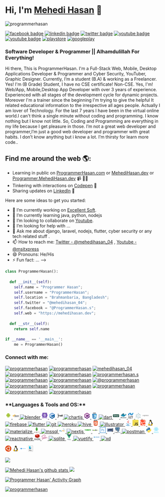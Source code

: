 
# Hi, I'm [Mehedi Hasan](https://mehedihasan.dev) 👋

<p align="left"> <img src="https://komarev.com/ghpvc/?username=programmerhasan&label=Views&color=blue&style=plastic" alt="programmerhasan" /> </p>

[![facebook badge](https://img.shields.io/badge/MehediHasan-30302f?style=flat&logo=facebook)](https://www.facebook.com/programmerhasan04)
[![linkedin badge](https://img.shields.io/badge/MehediHasan-30302f?style=flat&logo=linkedin)](https://www.linkedin.com/in/programmerhasan)
[![twitter badge](https://img.shields.io/badge/@mehedihasan-30302f?style=flat&logo=twitter)](https://twitter.com/mehedihasan_04)
[![youtube badge](https://img.shields.io/badge/@MsItXpress-30302f?style=flat&logo=youtube)](https://youtube.com/msitxpress)
[![youtube badge](https://img.shields.io/badge/@ProgrammerHasan-30302f?style=flat&logo=youtube)](https://youtube.com/programmerhasan)
[![playstore](https://img.shields.io/badge/ProgrammerHasan-30302f?style=flat&logo=googleplay)](https://play-store.programmerhasan.com/)
[![googleplay](https://img.shields.io/badge/Ms%20IT%20Xpress-30302f?style=flat&logo=googleplay)](https://play-store.msitxpress.com/)
<h3>Software Developer & Programmer || Alhamdulillah For Everything!</h3>
Hi there, This is ProgrammerHasan.  I'm a Full-Stack Web, Mobile, Desktop Applications Developer & Programmer and Cyber Security, YouTuber, Graphic Designer.
Currently, I’m a student (B.A) & working as a Freelancer. Yes! I'm (B Grade) Student, I have no CSE certificate! Non-CSE. Yes, I'm! <br>
Web/App, Mobile,Desktop App Developer with over 3 years of experience. Experienced with all stages of the development cycle for dynamic projects. Moreover I'm a trainer since the beginning I'm trying to give the helpful It related educational information to the irrespective all ages people. Actually I am lover of Technology. For the last 7 years I have been in the virtual online world.I can't think a single minute without coding and programming. I know nothing but I know not little. So, Coding and Programming are everything in my life because I get pleasure in those. I’m not a great web developer and programmer,I’m just a good web developer and programmer with great habits. I don’t know anything but i know a lot. I’m thirsty for learn more code..


## Find me around the web 🌎:
- Learning in public on <a href="https://programmerhasan.com">ProgrammerHasan.com</a> or <a href="https://mehedihasan.dev">MehediHasan.dev</a> or <a href="https://programmer.mehedihasan.dev">Programmer.MehediHasan.dev</a> 📹 ✍🏾
- Tinkering with interactions on <a href="https://codepen.io/programmerhasan"> Codepen</a> 🏓
- Sharing updates on <a href="https://www.linkedin.com/in/programmerhasan/">LinkedIn</a> 💼

Here are some ideas to get you started:

- 🔭 I’m currently working on [Excellent Soft](https://excellent-soft.net).
- 🌱 I’m currently learning java, python, nodejs
- 👯 I’m looking to collaborate on [Youtube](https://youtube.com/msitxpress).
- 🤔 I’m looking for help with ...
- 💬 Ask me about django, laravel, nodejs, flutter, cyber security or any tech related stuff .
- 📫 How to reach me: [Twitter - @mehedihasan_04](https://twitter.com/mehedihasan_04) , [Youtube - @msitxpress](https://youtube.com/msitxpress)
- 😄 Pronouns: He/His
- ⚡ Fun fact: ...
-->


```python
class ProgrammerHasan():
    
  def __init__(self):
    self.name = "Programmer Hasan";
    self.username = "ProgrammerHasan";
    self.location = "Brahmanbaria, Bangladesh";
    self.twitter = "@mehedihasan_04";
    self.facebook = "@ProgrammerHasan.s";
    self.web = "https://mehedihasan.dev";
  
  def __str__(self):
    return self.name

if __name__ == '__main__':
    me = ProgrammerHasan()
```


<h3 align="left">Connect with me:</h3>
<p align="left">
<a href="https://codepen.io/programmerhasan" target="blank"><img align="center" src="https://cdn.jsdelivr.net/npm/simple-icons@3.0.1/icons/codepen.svg" style="color:282a36" alt="programmerhasan" height="20" width="20" /></a>
<a href="https://dev.to/programmerhasan" target="blank"><img align="center" src="https://cdn.jsdelivr.net/npm/simple-icons@3.0.1/icons/dev-dot-to.svg" alt="programmerhasan" height="20" width="20" /></a>
<a href="https://twitter.com/mehedihasan_04" target="blank"><img align="center" src="https://cdn.jsdelivr.net/npm/simple-icons@3.0.1/icons/twitter.svg" alt="mehedihasan_04" height="20" width="20" /></a>
<a href="https://linkedin.com/in/programmerhasan" target="blank"><img align="center" src="https://cdn.jsdelivr.net/npm/simple-icons@3.0.1/icons/linkedin.svg" alt="programmerhasan" height="20" width="20" /></a>
<a href="https://stackoverflow.com/users/programmerhasan" target="blank"><img align="center" src="https://cdn.jsdelivr.net/npm/simple-icons@3.0.1/icons/stackoverflow.svg" alt="programmerhasan" height="20" width="20" /></a>
<a href="https://fb.com/programmerhasan.s" target="blank"><img align="center" src="https://cdn.jsdelivr.net/npm/simple-icons@3.0.1/icons/facebook.svg" alt="programmerhasan.s" height="20" width="20" /></a>
<a href="https://instagram.com/programmerhasan" target="blank"><img align="center" src="https://cdn.jsdelivr.net/npm/simple-icons@3.0.1/icons/instagram.svg" alt="programmerhasan" height="20" width="20" /></a>
<a href="https://dribbble.com/programmerhasan" target="blank"><img align="center" src="https://cdn.jsdelivr.net/npm/simple-icons@3.0.1/icons/dribbble.svg" alt="programmerhasan" height="20" width="20" /></a>
<a href="https://medium.com/@programmerhasan" target="blank"><img align="center" src="https://cdn.jsdelivr.net/npm/simple-icons@3.0.1/icons/medium.svg" alt="@programmerhasan" height="20" width="20" /></a>
<a href="https://www.youtube.com/c/programmerhasan" target="blank"><img align="center" src="https://cdn.jsdelivr.net/npm/simple-icons@3.0.1/icons/youtube.svg" alt="programmerhasan" height="20" width="20" /></a>
<a href="https://www.hackerrank.com/programmerhasan" target="blank"><img align="center" src="https://cdn.jsdelivr.net/npm/simple-icons@3.0.1/icons/hackerrank.svg" alt="programmerhasan" height="20" width="20" /></a>
<a href="https://codeforces.com/profile/programmerhasan" target="blank"><img align="center" src="https://cdn.jsdelivr.net/npm/simple-icons@3.0.1/icons/codeforces.svg" alt="programmerhasan" height="20" width="20" /></a>
<a href="https://www.hackerearth.com/programmerhasan" target="blank"><img align="center" src="https://cdn.jsdelivr.net/npm/simple-icons@3.0.1/icons/hackerearth.svg" alt="programmerhasan" height="20" width="20" /></a>
<a href="/programmerhasan" target="blank"><img align="center" src="https://cdn.jsdelivr.net/npm/simple-icons@3.0.1/icons/rss.svg" alt="programmerhasan" height="20" width="20" /></a>
</p>

<h3 align="left">**Languages & Tools and OS:**  </h3>
<p align="left"> <a href="https://developer.android.com" target="_blank"> <img src="https://raw.githubusercontent.com/devicons/devicon/master/icons/android/android-original-wordmark.svg" alt="android" width="20" height="20"/> </a> <a href="https://aws.amazon.com" target="_blank"> <img src="https://raw.githubusercontent.com/devicons/devicon/master/icons/amazonwebservices/amazonwebservices-original-wordmark.svg" alt="aws" width="20" height="20"/> </a> <a href="https://www.blender.org/" target="_blank"> <img src="https://download.blender.org/branding/community/blender_community_badge_white.svg" alt="blender" width="20" height="20"/> </a> <a href="https://getbootstrap.com" target="_blank"> <img src="https://raw.githubusercontent.com/devicons/devicon/master/icons/bootstrap/bootstrap-plain-wordmark.svg" alt="bootstrap" width="20" height="20"/> </a> <a href="https://www.cprogramming.com/" target="_blank"> <img src="https://raw.githubusercontent.com/devicons/devicon/master/icons/c/c-original.svg" alt="c" width="20" height="20"/> </a> <a href="https://canvasjs.com" target="_blank"> <img src="https://raw.githubusercontent.com/Hardik0307/Hardik0307/master/assets/canvasjs-charts.svg" alt="canvasjs" width="20" height="20"/> </a> <a href="https://www.chartjs.org" target="_blank"> <img src="https://www.chartjs.org/media/logo-title.svg" alt="chartjs" width="20" height="20"/> </a> <a href="https://www.w3schools.com/cs/" target="_blank"> <img src="https://raw.githubusercontent.com/devicons/devicon/master/icons/csharp/csharp-original.svg" alt="csharp" width="20" height="20"/> </a> <a href="https://www.w3schools.com/css/" target="_blank"> <img src="https://raw.githubusercontent.com/devicons/devicon/master/icons/css3/css3-original-wordmark.svg" alt="css3" width="20" height="20"/> </a> <a href="https://dart.dev" target="_blank"> <img src="https://www.vectorlogo.zone/logos/dartlang/dartlang-icon.svg" alt="dart" width="20" height="20"/> </a> <a href="https://www.djangoproject.com/" target="_blank"> <img src="https://raw.githubusercontent.com/devicons/devicon/master/icons/django/django-original.svg" alt="django" width="20" height="20"/> </a> <a href="https://www.docker.com/" target="_blank"> <img src="https://raw.githubusercontent.com/devicons/devicon/master/icons/docker/docker-original-wordmark.svg" alt="docker" width="20" height="20"/> </a> <a href="https://dotnet.microsoft.com/" target="_blank"> <img src="https://raw.githubusercontent.com/devicons/devicon/master/icons/dot-net/dot-net-original-wordmark.svg" alt="dotnet" width="20" height="20"/> </a> <a href="https://www.electronjs.org" target="_blank"> <img src="https://raw.githubusercontent.com/devicons/devicon/master/icons/electron/electron-original.svg" alt="electron" width="20" height="20"/> </a> <a href="https://expressjs.com" target="_blank"> <img src="https://raw.githubusercontent.com/devicons/devicon/master/icons/express/express-original-wordmark.svg" alt="express" width="20" height="20"/> </a> <a href="https://firebase.google.com/" target="_blank"> <img src="https://www.vectorlogo.zone/logos/firebase/firebase-icon.svg" alt="firebase" width="20" height="20"/> </a> <a href="https://flutter.dev" target="_blank"> <img src="https://www.vectorlogo.zone/logos/flutterio/flutterio-icon.svg" alt="flutter" width="20" height="20"/> </a> <a href="https://git-scm.com/" target="_blank"> <img src="https://www.vectorlogo.zone/logos/git-scm/git-scm-icon.svg" alt="git" width="20" height="20"/> </a> <a href="https://heroku.com" target="_blank"> <img src="https://www.vectorlogo.zone/logos/heroku/heroku-icon.svg" alt="heroku" width="20" height="20"/> </a> <a href="https://hive.apache.org/" target="_blank"> <img src="https://www.vectorlogo.zone/logos/apache_hive/apache_hive-icon.svg" alt="hive" width="20" height="20"/> </a> <a href="https://www.w3.org/html/" target="_blank"> <img src="https://raw.githubusercontent.com/devicons/devicon/master/icons/html5/html5-original-wordmark.svg" alt="html5" width="20" height="20"/> </a> <a href="https://www.adobe.com/in/products/illustrator.html" target="_blank"> <img src="https://www.vectorlogo.zone/logos/adobe_illustrator/adobe_illustrator-icon.svg" alt="illustrator" width="20" height="20"/> </a> <a href="https://www.java.com" target="_blank"> <img src="https://raw.githubusercontent.com/devicons/devicon/master/icons/java/java-original.svg" alt="java" width="20" height="20"/> </a> <a href="https://developer.mozilla.org/en-US/docs/Web/JavaScript" target="_blank"> <img src="https://raw.githubusercontent.com/devicons/devicon/master/icons/javascript/javascript-original.svg" alt="javascript" width="20" height="20"/> </a> <a href="https://laravel.com/" target="_blank"> <img src="https://raw.githubusercontent.com/devicons/devicon/master/icons/laravel/laravel-plain-wordmark.svg" alt="laravel" width="20" height="20"/> </a> <a href="https://www.linux.org/" target="_blank"> <img src="https://raw.githubusercontent.com/devicons/devicon/master/icons/linux/linux-original.svg" alt="linux" width="20" height="20"/> </a> <a href="https://materializecss.com/" target="_blank"> <img src="https://raw.githubusercontent.com/prplx/svg-logos/5585531d45d294869c4eaab4d7cf2e9c167710a9/svg/materialize.svg" alt="materialize" width="20" height="20"/> </a> <a href="https://www.mongodb.com/" target="_blank"> <img src="https://raw.githubusercontent.com/devicons/devicon/master/icons/mongodb/mongodb-original-wordmark.svg" alt="mongodb" width="20" height="20"/> </a> <a href="https://www.microsoft.com/en-us/sql-server" target="_blank"> <img src="https://cdn.worldvectorlogo.com/logos/microsoft-sql-server.svg" alt="mssql" width="20" height="20"/> </a> <a href="https://www.mysql.com/" target="_blank"> <img src="https://raw.githubusercontent.com/devicons/devicon/master/icons/mysql/mysql-original-wordmark.svg" alt="mysql" width="20" height="20"/> </a> <a href="https://nextjs.org/" target="_blank"> <img src="https://cdn.worldvectorlogo.com/logos/nextjs-3.svg" alt="nextjs" width="20" height="20"/> </a> <a href="https://www.nginx.com" target="_blank"> <img src="https://raw.githubusercontent.com/devicons/devicon/master/icons/nginx/nginx-original.svg" alt="nginx" width="20" height="20"/> </a> <a href="https://nodejs.org" target="_blank"> <img src="https://raw.githubusercontent.com/devicons/devicon/master/icons/nodejs/nodejs-original-wordmark.svg" alt="nodejs" width="20" height="20"/> </a> <a href="https://www.photoshop.com/en" target="_blank"> <img src="https://raw.githubusercontent.com/devicons/devicon/master/icons/photoshop/photoshop-line.svg" alt="photoshop" width="20" height="20"/> </a> <a href="https://www.php.net" target="_blank"> <img src="https://raw.githubusercontent.com/devicons/devicon/master/icons/php/php-original.svg" alt="php" width="20" height="20"/> </a> <a href="https://www.postgresql.org" target="_blank"> <img src="https://raw.githubusercontent.com/devicons/devicon/master/icons/postgresql/postgresql-original-wordmark.svg" alt="postgresql" width="20" height="20"/> </a> <a href="https://postman.com" target="_blank"> <img src="https://www.vectorlogo.zone/logos/getpostman/getpostman-icon.svg" alt="postman" width="20" height="20"/> </a> <a href="https://www.python.org" target="_blank"> <img src="https://raw.githubusercontent.com/devicons/devicon/master/icons/python/python-original.svg" alt="python" width="20" height="20"/> </a> <a href="https://reactjs.org/" target="_blank"> <img src="https://raw.githubusercontent.com/devicons/devicon/master/icons/react/react-original-wordmark.svg" alt="react" width="20" height="20"/> </a> <a href="https://reactnative.dev/" target="_blank"> <img src="https://reactnative.dev/img/header_logo.svg" alt="reactnative" width="20" height="20"/> </a> <a href="https://redis.io" target="_blank"> <img src="https://raw.githubusercontent.com/devicons/devicon/master/icons/redis/redis-original-wordmark.svg" alt="redis" width="20" height="20"/> </a> <a href="https://sass-lang.com" target="_blank"> <img src="https://raw.githubusercontent.com/devicons/devicon/master/icons/sass/sass-original.svg" alt="sass" width="20" height="20"/> </a> <a href="https://www.sqlite.org/" target="_blank"> <img src="https://www.vectorlogo.zone/logos/sqlite/sqlite-icon.svg" alt="sqlite" width="20" height="20"/> </a> <a href="https://vuejs.org/" target="_blank"> <img src="https://raw.githubusercontent.com/devicons/devicon/master/icons/vuejs/vuejs-original-wordmark.svg" alt="vuejs" width="20" height="20"/> </a> <a href="https://vuetifyjs.com/en/" target="_blank"> <img src="https://bestofjs.org/logos/vuetify.svg" alt="vuetify" width="20" height="20"/> </a> <a href="https://webpack.js.org" target="_blank"> <img src="https://raw.githubusercontent.com/devicons/devicon/d00d0969292a6569d45b06d3f350f463a0107b0d/icons/webpack/webpack-original-wordmark.svg" alt="webpack" width="20" height="20"/> </a> <a href="https://www.adobe.com/products/xd.html" target="_blank"> <img src="https://cdn.worldvectorlogo.com/logos/adobe-xd.svg" alt="xd" width="20" height="20"/> </a> </p>
<code><img height="20" src="https://raw.githubusercontent.com/github/explore/80688e429a7d4ef2fca1e82350fe8e3517d3494d/topics/ubuntu/ubuntu.png"></code>
<code><img height="20" src="https://raw.githubusercontent.com/github/explore/80688e429a7d4ef2fca1e82350fe8e3517d3494d/topics/linux/linux.png"></code>
<code><img height="20" src="https://raw.githubusercontent.com/github/explore/80688e429a7d4ef2fca1e82350fe8e3517d3494d/topics/windows/windows.png"></code>
<code><img height="20" src="https://raw.githubusercontent.com/github/explore/80688e429a7d4ef2fca1e82350fe8e3517d3494d/topics/macos/macos.png"></code>

<p></p>



<a href="https://github.com/programmerhasan">
  <img align="center" src="https://github-readme-stats.vercel.app/api/top-langs/?username=programmerhasan&theme=dark&hide_langs_below=1&bg_color=282a36" />
</a>
<p></p>

<p align="left">
  <a href="https://programmerhasan.com/">
  <img width="49.5%" src="https://github-readme-stats.vercel.app/api?username=programmerhasan&show_icons=true&theme=dracula&hide_border=true" alt="Mehedi Hasan's github stats" />
    <img width="49.5%" src="https://github-readme-streak-stats.herokuapp.com/?user=programmerhasan&theme=dracula&hide_border=true" />
  </a>
</p>

<p></p>

[![Programmer Hasan' Activity Graph](https://activity-graph.herokuapp.com/graph?username=ProgrammerHasan&custom_title=ProgrammerHasan's%20Contribution%20Graph&theme=gruvbox&bg_color=282a36&hide_border=true&line=d1a01f&point=c58545)](https://mehedihasan.dev)
<p></p>
<p align="left"> <a href="https://github.com/ryo-ma/github-profile-trophy"><img src="https://github-profile-trophy.vercel.app/?username=programmerhasan&show_icons=true&theme=dracula" alt="programmerhasan" /></a> </p>

